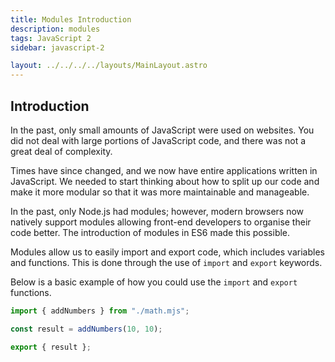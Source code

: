 ```yaml
---
title: Modules Introduction
description: modules
tags: JavaScript 2
sidebar: javascript-2

layout: ../../../../layouts/MainLayout.astro
---
```


## Introduction

In the past, only small amounts of JavaScript were used on websites. You did not deal with large portions of JavaScript code, and there was not a great deal of complexity.

Times have since changed, and we now have entire applications written in JavaScript. We needed to start thinking about how to split up our code and make it more modular so that it was more maintainable and manageable.

In the past, only Node.js had modules; however, modern browsers now natively support modules allowing front-end developers to organise their code better. The introduction of modules in ES6 made this possible.

Modules allow us to easily import and export code, which includes variables and functions. This is done through the use of `import` and `export` keywords.

Below is a basic example of how you could use the `import` and `export` functions.

```js
import { addNumbers } from "./math.mjs";

const result = addNumbers(10, 10);

export { result };
```

